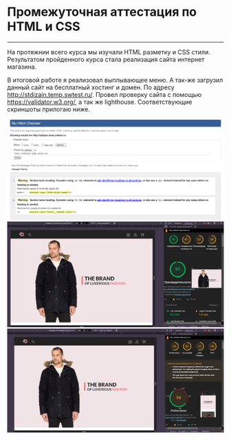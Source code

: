 # Промежуточная аттестация по HTML и CSS

***

На протяжнии всего курса мы изучали HTML разметку и CSS стили. Результатом пройденного курса стала реализация сайта интернет магазина.

В итоговой работе я реализовал выплывающее меню. А так-же загрузил данный сайт на бесплатный хостинг и домен. По адресу http://stdizain.temp.swtest.ru/. Провел проверку сайта с помощью https://validator.w3.org/, а так же lighthouse. Соответствующие скриншоты прилогаю ниже.

![Проверка сайта](/home_work_5/markdawn/Screenshot%202024-06-27%20132217.png)
![Проверка сайта](/home_work_5/markdawn/Screenshot%202024-06-27%20132158.png)
![Проверка сайта](/home_work_5/markdawn/Screenshot%202024-06-27%20132119.png)




